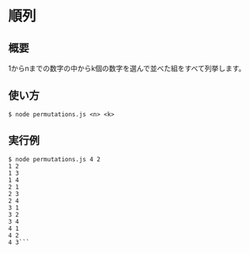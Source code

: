 # 順列
## 概要
1からnまでの数字の中からk個の数字を選んで並べた組をすべて列挙します。
## 使い方
`$ node permutations.js <n> <k>`
## 実行例
```console:console
$ node permutations.js 4 2
1 2
1 3
1 4
2 1
2 3
2 4
3 1
3 2
3 4
4 1
4 2
4 3```